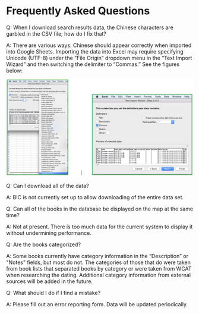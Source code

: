 # Frequently Asked Questions

Q: When I download search results data, the Chinese characters are garbled in the CSV file; how do I fix that?

A: There are various ways: Chinese should appear correctly when imported into Google Sheets. Importing the data into Excel may require specifying Unicode (UTF-8) under the “File Origin” dropdown menu in the “Text Import Wizard” and then switching the delimiter to “Commas.” See the figures below:

![](../images/2Y63yGx.jpeg)

Q: Can I download all of the data? 

A: BIC is not currently set up to allow downloading of the entire data set.

Q: Can all of the books in the database be displayed on the map at the same time? 

A: Not at present. There is too much data for the current system to display it without undermining performance.

Q: Are the books categorized?

A: Some books currently have category information in the “Description” or "Notes" fields, but most do not. The categories of those that do were taken from book lists that separated books by category or were taken from WCAT when researching the dating. Additional category information from external sources will be added in the future. 

Q: What should I do if I find a mistake?

A: Please fill out an error reporting form. Data will be updated periodically.
